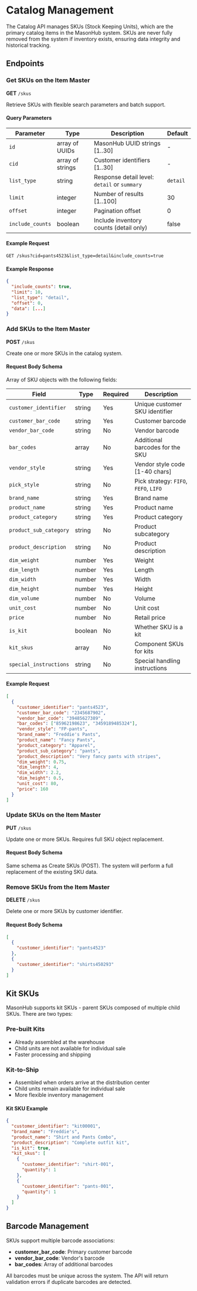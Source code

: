 # Catalog Management

The Catalog API manages SKUs (Stock Keeping Units), which are the primary catalog items in the MasonHub system. SKUs are never fully removed from the system if inventory exists, ensuring data integrity and historical tracking.

## Endpoints

### Get SKUs on the Item Master

**GET** `/skus`

Retrieve SKUs with flexible search parameters and batch support.

#### Query Parameters

| Parameter | Type | Description | Default |
|-----------|------|-------------|---------|
| `id` | array of UUIDs | MasonHub UUID strings [1..30] | - |
| `cid` | array of strings | Customer identifiers [1..30] | - |
| `list_type` | string | Response detail level: `detail` or `summary` | `detail` |
| `limit` | integer | Number of results [1..100] | 30 |
| `offset` | integer | Pagination offset | 0 |
| `include_counts` | boolean | Include inventory counts (detail only) | false |

#### Example Request

```http
GET /skus?cid=pants4523&list_type=detail&include_counts=true
```

#### Example Response

```json
{
  "include_counts": true,
  "limit": 10,
  "list_type": "detail", 
  "offset": 0,
  "data": [...]
}
```

### Add SKUs to the Item Master

**POST** `/skus`

Create one or more SKUs in the catalog system.

#### Request Body Schema

Array of SKU objects with the following fields:

| Field | Type | Required | Description |
|-------|------|----------|-------------|
| `customer_identifier` | string | Yes | Unique customer SKU identifier |
| `customer_bar_code` | string | Yes | Customer barcode |
| `vendor_bar_code` | string | No | Vendor barcode |
| `bar_codes` | array | No | Additional barcodes for the SKU |
| `vendor_style` | string | Yes | Vendor style code [1-40 chars] |
| `pick_style` | string | No | Pick strategy: `FIFO`, `FEFO`, `LIFO` |
| `brand_name` | string | Yes | Brand name |
| `product_name` | string | Yes | Product name |
| `product_category` | string | Yes | Product category |
| `product_sub_category` | string | No | Product subcategory |
| `product_description` | string | No | Product description |
| `dim_weight` | number | Yes | Weight |
| `dim_length` | number | Yes | Length |
| `dim_width` | number | Yes | Width |
| `dim_height` | number | Yes | Height |
| `dim_volume` | number | No | Volume |
| `unit_cost` | number | No | Unit cost |
| `price` | number | No | Retail price |
| `is_kit` | boolean | No | Whether SKU is a kit |
| `kit_skus` | array | No | Component SKUs for kits |
| `special_instructions` | string | No | Special handling instructions |

#### Example Request

```json
[
  {
    "customer_identifier": "pants4523",
    "customer_bar_code": "2345687902", 
    "vendor_bar_code": "39485627389",
    "bar_codes": ["85962198623", "3459189485324"],
    "vendor_style": "FP-pants",
    "brand_name": "Freddie's Pants",
    "product_name": "Fancy Pants",
    "product_category": "Apparel",
    "product_sub_category": "pants",
    "product_description": "Very fancy pants with stripes",
    "dim_weight": 0.75,
    "dim_length": 4,
    "dim_width": 2.2, 
    "dim_height": 0.5,
    "unit_cost": 80,
    "price": 160
  }
]
```

### Update SKUs on the Item Master

**PUT** `/skus`

Update one or more SKUs. Requires full SKU object replacement.

#### Request Body Schema

Same schema as Create SKUs (POST). The system will perform a full replacement of the existing SKU data.

### Remove SKUs from the Item Master

**DELETE** `/skus`

Delete one or more SKUs by customer identifier.

#### Request Body Schema

```json
[
  {
    "customer_identifier": "pants4523"
  },
  {
    "customer_identifier": "shirts450293" 
  }
]
```

## Kit SKUs

MasonHub supports kit SKUs - parent SKUs composed of multiple child SKUs. There are two types:

### Pre-built Kits
- Already assembled at the warehouse
- Child units are not available for individual sale
- Faster processing and shipping

### Kit-to-Ship
- Assembled when orders arrive at the distribution center  
- Child units remain available for individual sale
- More flexible inventory management

#### Kit SKU Example

```json
{
  "customer_identifier": "kit00001",
  "brand_name": "Freddie's",
  "product_name": "Shirt and Pants Combo",
  "product_description": "Complete outfit kit",
  "is_kit": true,
  "kit_skus": [
    {
      "customer_identifier": "shirt-001",
      "quantity": 1
    },
    {
      "customer_identifier": "pants-001", 
      "quantity": 1
    }
  ]
}
```

## Barcode Management

SKUs support multiple barcode associations:

- **customer_bar_code**: Primary customer barcode
- **vendor_bar_code**: Vendor's barcode  
- **bar_codes**: Array of additional barcodes

All barcodes must be unique across the system. The API will return validation errors if duplicate barcodes are detected.